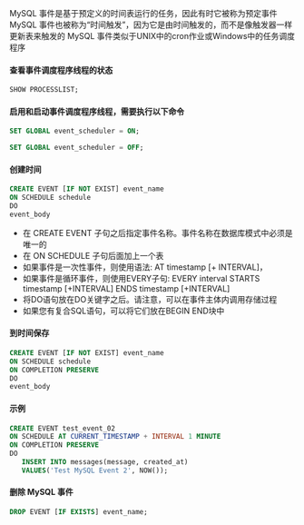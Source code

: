 MySQL 事件是基于预定义的时间表运行的任务，因此有时它被称为预定事件
MySQL 事件也被称为“时间触发”，因为它是由时间触发的，而不是像触发器一样更新表来触发的
MySQL 事件类似于UNIX中的cron作业或Windows中的任务调度程序

#### 查看事件调度程序线程的状态
```sql
SHOW PROCESSLIST;
```

#### 启用和启动事件调度程序线程，需要执行以下命令
```sql
SET GLOBAL event_scheduler = ON;
```
```sql
SET GLOBAL event_scheduler = OFF;
```

#### 创建时间
```sql
CREATE EVENT [IF NOT EXIST] event_name
ON SCHEDULE schedule
DO
event_body
```

- 在 CREATE EVENT 子句之后指定事件名称。事件名称在数据库模式中必须是唯一的
- 在 ON SCHEDULE 子句后面加上一个表
- 如果事件是一次性事件，则使用语法: AT timestamp [+ INTERVAL]，
- 如果事件是循环事件，则使用EVERY子句: EVERY interval STARTS timestamp [+INTERVAL] ENDS timestamp [+INTERVAL]
- 将DO语句放在DO关键字之后。请注意，可以在事件主体内调用存储过程
- 如果您有复合SQL语句，可以将它们放在BEGIN END块中

#### 到时间保存
```sql
CREATE EVENT [IF NOT EXIST] event_name
ON SCHEDULE schedule
ON COMPLETION PRESERVE
DO
event_body
```

#### 示例
```sql
CREATE EVENT test_event_02
ON SCHEDULE AT CURRENT_TIMESTAMP + INTERVAL 1 MINUTE
ON COMPLETION PRESERVE
DO
   INSERT INTO messages(message, created_at)
   VALUES('Test MySQL Event 2', NOW());
```

#### 删除 MySQL 事件
```sql
DROP EVENT [IF EXISTS] event_name;
```
